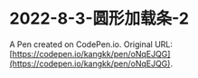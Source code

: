 # 2022-8-3-圆形加载条-2

A Pen created on CodePen.io. Original URL: [https://codepen.io/kangkk/pen/oNqEJQG](https://codepen.io/kangkk/pen/oNqEJQG).

